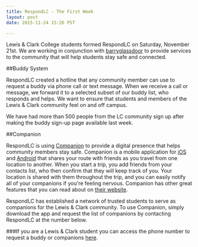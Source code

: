 ```yaml
---
title: RespondLC - The First Week
layout: post
date: 2015-11-24 15:26 PST

---
```

Lewis & Clark College students formed RespondLC on Saturday, November 21st. We are working in conjunction with [barryglassdoor](http://barryglassdoor.com) to provide services to the community that will help students stay safe and connected.

##Buddy System

RespondLC created a hotline that any community member can use to request a buddy via phone call or text message. When we receive a call or message, we forward it to a selected subset of our buddy list, who responds and helps. We want to ensure that students and members of the Lewis & Clark community feel on and off campus.

We have had more than 500 people from the LC community sign up after making the buddy sign-up page available last week.

##Companion

RespondLC is using [Companion](http://www.companionapp.io/) to provide a digital presence that helps community members stay safe. Companion is a mobile application for [iOS](https://itunes.apple.com/us/app/companion-never-walk-alone/id925211972?mt=8) and [Android](https://play.google.com/store/apps/details?id=io.companionapp.companion&hl=en) that shares your route with friends as you travel from one location to another. When you start a trip, you add friends from your contacts list, who then confirm that they will keep track of you. Your location is shared with them throughout the trip, and you can easily notify all of your companions if you're feeling nervous. Companion has other great features that you can read about on [their website](http://www.companionapp.io/).

RespondLC has established a network of trusted students to serve as companions for the Lewis & Clark community. To use Companion, simply download the app and request the list of companions by contacting RespondLC at the number below.

###If you are a Lewis & Clark student you can access the phone number to request a buddy or companions [here](https://docs.google.com/a/lclark.edu/document/d/1QeuKK73K5aTsM7ItEXJn9_mwAkRs_Pcv7YCWKVQqTvQ).
